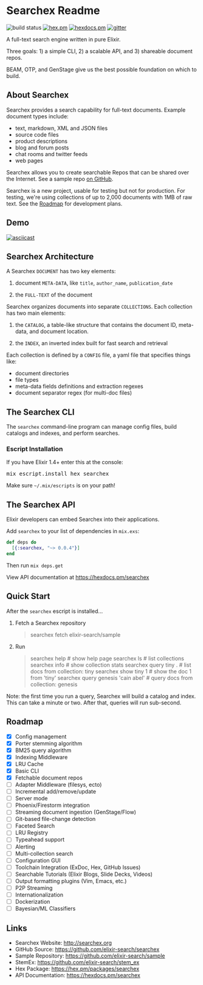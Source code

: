 # Searchex Readme

![build status](https://api.travis-ci.org/elixir-search/searchex.svg?branch=dev "Travis CI build status")
[![hex.pm](http://img.shields.io/hexpm/v/searchex.svg?style=flat)](https://hex.pm/packages/searchex)
[![hexdocs.pm](https://img.shields.io/badge/docs-latest-green.svg?style=flat)](https://hexdocs.pm/searchex/)
[![gitter](https://badges.gitter.im/elixir-search/searchex.svg)](https://gitter.im/elixir-search/searchex?utm_source=badge&utm_medium=badge&utm_campaign=pr-badge)

A full-text search engine written in pure Elixir.  

Three goals: 1) a simple CLI, 2) a scalable API, and 3) shareable document repos.

BEAM, OTP, and GenStage give us the best possible foundation on which to build. 

## About Searchex

Searchex provides a search capability for full-text documents.  Example
document types include:

- text, markdown, XML and JSON files
- source code files
- product descriptions
- blog and forum posts
- chat rooms and twitter feeds
- web pages

Searchex allows you to create searchable Repos that can be shared over the
Internet.  See a sample repo [on GitHub](https://github.com/elixir-search/sample).

Searchex is a new project, usable for testing but not for production.  For
testing, we're using collections of up to 2,000 documents with 1MB of raw text.
See the [Roadmap](#roadmap) for development plans.

## Demo

[![asciicast](https://asciinema.org/a/26dqlxx2qf878melvc71shpgm.png)](https://asciinema.org/a/26dqlxx2qf878melvc71shpgm)

## Searchex Architecture

A Searchex `DOCUMENT` has two key elements:

1. document `META-DATA`, like `title`, `author_name`, `publication_date` 

2. the `FULL-TEXT` of the document 

Searchex organizes documents into separate `COLLECTIONS`.  Each collection has
two main elements:

1. the `CATALOG`, a table-like structure that contains the document ID,
meta-data, and document location.

2. the `INDEX`, an inverted index built for fast search and retrieval

Each collection is defined by a `CONFIG` file, a yaml file that specifies
things like:

- document directories
- file types
- meta-data fields definitions and extraction regexes
- document separator regex (for multi-doc files)

## The Searchex CLI

The `searchex` command-line program can manage config files, build catalogs and
indexes, and perform searches.

### Escript Installation

If you have Elixir 1.4+ enter this at the console:

<pre>mix escript.install hex searchex</pre>

Make sure `~/.mix/escripts` is on your path!

## The Searchex API

Elixir developers can embed Searchex into their applications.

Add `searchex` to your list of dependencies in `mix.exs`:

```elixir
def deps do
  [{:searchex, "~> 0.0.4"}]
end
```
Then run `mix deps.get`

View API documentation at https://hexdocs.pm/searchex

## Quick Start

After the `searchex` escript is installed...

1) Fetch a Searchex repository
 
    > searchex fetch elixir-search/sample

2) Run

    > searchex help                        # show help page
    > searchex ls                          # list collections
    > searchex info                        # show collection stats
    > searchex query tiny .                # list docs from collection: tiny
    > searchex show tiny 1                 # show the doc 1 from 'tiny'
    > searchex query genesis 'cain abel'   # query docs from collection: genesis

Note: the first time you run a query, Searchex will build a catalog and index.
This can take a minute or two.  After that, queries will run sub-second.

## Roadmap

- [x] Config management 
- [x] Porter stemming algorithm
- [x] BM25 query algorithm
- [x] Indexing Middleware
- [x] LRU Cache
- [x] Basic CLI
- [x] Fetchable document repos
- [ ] Adapter Middleware (filesys, ecto)
- [ ] Incremental add/remove/update
- [ ] Server mode
- [ ] Phoenix/Firestorm integration
- [ ] Streaming document ingestion (GenStage/Flow)
- [ ] Git-based file-change detection
- [ ] Faceted Search
- [ ] LRU Registry
- [ ] Typeahead support
- [ ] Alerting
- [ ] Multi-collection search
- [ ] Configuration GUI
- [ ] Toolchain Integration (ExDoc, Hex, GitHub Issues)
- [ ] Searchable Tutorials (Elixir Blogs, Slide Decks, Videos)
- [ ] Output formatting plugins (Vim, Emacs, etc.)
- [ ] P2P Streaming
- [ ] Internationalization
- [ ] Dockerization
- [ ] Bayesian/ML Classifiers

## Links

- Searchex Website: <http://searchex.org>
- GitHub Source: <https://github.com/elixir-search/searchex> 
- Sample Repository: <https://github.com/elixir-search/sample>
- StemEx: <https://github.com/elixir-search/stem_ex>
- Hex Package: <https://hex.pm/packages/searchex>
- API Documentation: <https://hexdocs.pm/searchex>
